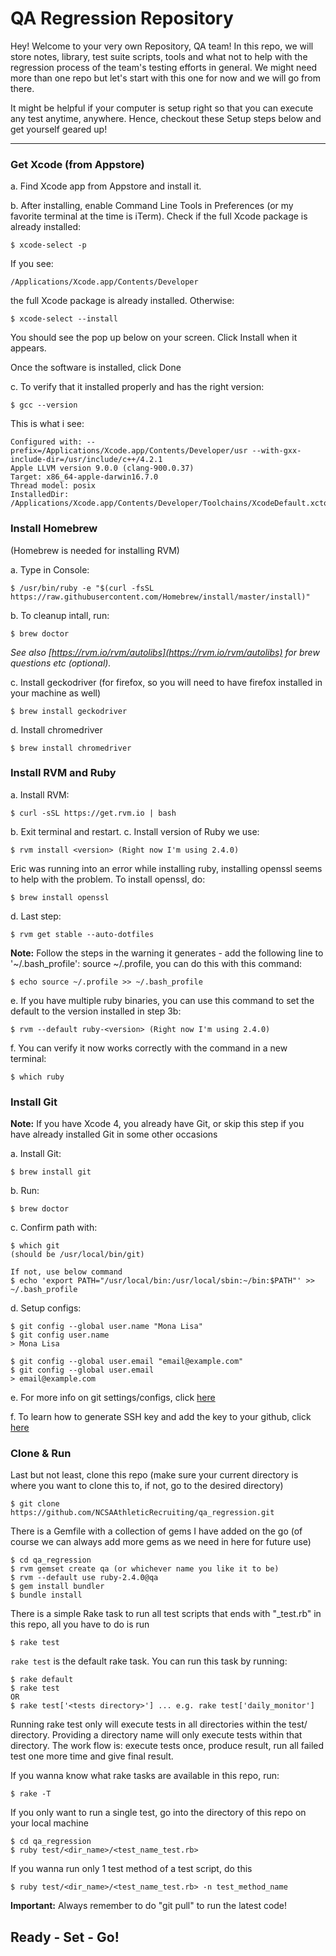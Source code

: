 # QA Regression Repository


Hey! Welcome to your very own Repository, QA team! In this repo, we will store notes, library, test suite scripts, tools and what not to help with the regression process of the team's testing efforts in general. We might need more than one repo but let's start with this one for now and we will go from there.

It might be helpful if your computer is setup right so that you can execute any test anytime, anywhere. Hence, checkout these Setup steps below and get yourself geared up!

----------

### Get Xcode (from Appstore)
a. Find Xcode app from Appstore and install it.

b. After installing, enable Command Line Tools in Preferences (or my favorite terminal at the time is iTerm). Check if the full Xcode package is already installed:

    $ xcode-select -p

If you see:

    /Applications/Xcode.app/Contents/Developer

the full Xcode package is already installed. Otherwise:

    $ xcode-select --install

You should see the pop up below on your screen. Click Install when it appears.

Once the software is installed, click Done

c. To verify that it installed properly and has the right version:

    $ gcc --version

This is what i see:

    Configured with: --prefix=/Applications/Xcode.app/Contents/Developer/usr --with-gxx-include-dir=/usr/include/c++/4.2.1
    Apple LLVM version 9.0.0 (clang-900.0.37)
    Target: x86_64-apple-darwin16.7.0
    Thread model: posix
    InstalledDir: /Applications/Xcode.app/Contents/Developer/Toolchains/XcodeDefault.xctoolchain/usr/bin

### Install Homebrew
(Homebrew is needed for installing RVM)

a. Type in Console:

    $ /usr/bin/ruby -e "$(curl -fsSL https://raw.githubusercontent.com/Homebrew/install/master/install)"

b. To cleanup intall, run:

    $ brew doctor

 _See also [https://rvm.io/rvm/autolibs](https://rvm.io/rvm/autolibs) for brew questions etc (optional)._
 
c. Install geckodriver (for firefox, so you will need to have firefox installed in your machine as well)

    $ brew install geckodriver

d. Install chromedriver

    $ brew install chromedriver

  
### Install RVM and Ruby
a. Install RVM:

    $ curl -sSL https://get.rvm.io | bash
  
b. Exit terminal and restart.
c. Install version of Ruby we use:

    $ rvm install <version> (Right now I'm using 2.4.0)
    
Eric was running into an error while installing ruby, installing openssl seems to help with the problem. To install openssl, do:
    
    $ brew install openssl
  
d. Last step:
  
    $ rvm get stable --auto-dotfiles 

**Note:** Follow the steps in the warning it generates - add the following line to '~/.bash_profile': source ~/.profile, you can do this with this command: 

    $ echo source ~/.profile >> ~/.bash_profile

e. If you have multiple ruby binaries, you can use this command to set the default to the version installed in step 3b:
  
    $ rvm --default ruby-<version> (Right now I'm using 2.4.0)

f. You can verify it now works correctly with the command in a new terminal:
  
    $ which ruby

### Install Git
**Note:** If you have Xcode 4, you already have Git, or skip this step if you have already installed Git in some other occasions
  
a. Install Git:
  
    $ brew install git

b. Run:
  
    $ brew doctor

c. Confirm path with:
  
    $ which git
    (should be /usr/local/bin/git) 

    If not, use below command
    $ echo 'export PATH="/usr/local/bin:/usr/local/sbin:~/bin:$PATH"' >> ~/.bash_profile

d. Setup configs:
  
    $ git config --global user.name "Mona Lisa"
    $ git config user.name
    > Mona Lisa
    
    $ git config --global user.email "email@example.com"
    $ git config --global user.email
    > email@example.com


e. For more info on git settings/configs, click [here](https://help.github.com/articles/setting-your-username-in-git/)

f. To learn how to generate SSH key and add the key to your github, click [here](https://help.github.com/articles/connecting-to-github-with-ssh/)

### Clone & Run
Last but not least, clone this repo (make sure your current directory is where you want to clone this to, if not, go to the desired directory)

    $ git clone https://github.com/NCSAAthleticRecruiting/qa_regression.git
    
There is a Gemfile with a collection of gems I have added on the go (of course we can always add more gems as we need in here for future use)

    $ cd qa_regression
    $ rvm gemset create qa (or whichever name you like it to be)
    $ rvm --default use ruby-2.4.0@qa 
    $ gem install bundler
    $ bundle install
    
There is a simple Rake task to run all test scripts that ends with "_test.rb" in this repo, all you have to do is run

    $ rake test

`rake test` is the default rake task. You can run this task by running: 

    $ rake default
    $ rake test
    OR
    $ rake test['<tests directory>'] ... e.g. rake test['daily_monitor']
    
Running rake test only will execute tests in all directories within the test/ directory. Providing a directory name will only execute tests within that directory. The work flow is: execute tests once, produce result, run all failed test one more time and give final result.

If you wanna know what rake tasks are available in this repo, run:

    $ rake -T
    
If you only want to run a single test, go into the directory of this repo on your local machine

    $ cd qa_regression
    $ ruby test/<dir_name>/<test_name_test.rb>
    
If you wanna run only 1 test method of a test script, do this

    $ ruby test/<dir_name>/<test_name_test.rb> -n test_method_name

**Important:** Always remember to do "git pull" to run the latest code!

## Ready - Set - Go!
